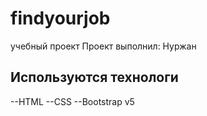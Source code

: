 # findyourjob
учебный проект
Проект выполнил: Нуржан
## Используются технологи
--HTML
--CSS
--Bootstrap v5
